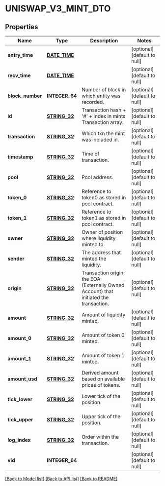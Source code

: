 # UNISWAP_V3_MINT_DTO

## Properties
Name | Type | Description | Notes
------------ | ------------- | ------------- | -------------
**entry_time** | [**DATE_TIME**](DATE_TIME.md) |  | [optional] [default to null]
**recv_time** | [**DATE_TIME**](DATE_TIME.md) |  | [optional] [default to null]
**block_number** | **INTEGER_64** | Number of block in which entity was recorded. | [optional] [default to null]
**id** | [**STRING_32**](STRING_32.md) | Transaction hash + &#39;#&#39; + index in mints Transaction array. | [optional] [default to null]
**transaction** | [**STRING_32**](STRING_32.md) | Which txn the mint was included in. | [optional] [default to null]
**timestamp** | [**STRING_32**](STRING_32.md) | Time of transaction. | [optional] [default to null]
**pool** | [**STRING_32**](STRING_32.md) | Pool address. | [optional] [default to null]
**token_0** | [**STRING_32**](STRING_32.md) | Reference to token0 as stored in pool contract. | [optional] [default to null]
**token_1** | [**STRING_32**](STRING_32.md) | Reference to token1 as stored in pool contract. | [optional] [default to null]
**owner** | [**STRING_32**](STRING_32.md) | Owner of position where liquidity minted to. | [optional] [default to null]
**sender** | [**STRING_32**](STRING_32.md) | The address that minted the liquidity. | [optional] [default to null]
**origin** | [**STRING_32**](STRING_32.md) | Transaction origin: the EOA (Externally Owned Account) that initiated the transaction. | [optional] [default to null]
**amount** | [**STRING_32**](STRING_32.md) | Amount of liquidity minted. | [optional] [default to null]
**amount_0** | [**STRING_32**](STRING_32.md) | Amount of token 0 minted. | [optional] [default to null]
**amount_1** | [**STRING_32**](STRING_32.md) | Amount of token 1 minted. | [optional] [default to null]
**amount_usd** | [**STRING_32**](STRING_32.md) | Derived amount based on available prices of tokens. | [optional] [default to null]
**tick_lower** | [**STRING_32**](STRING_32.md) | Lower tick of the position. | [optional] [default to null]
**tick_upper** | [**STRING_32**](STRING_32.md) | Upper tick of the position. | [optional] [default to null]
**log_index** | [**STRING_32**](STRING_32.md) | Order within the transaction. | [optional] [default to null]
**vid** | **INTEGER_64** |  | [optional] [default to null]

[[Back to Model list]](../README.md#documentation-for-models) [[Back to API list]](../README.md#documentation-for-api-endpoints) [[Back to README]](../README.md)


